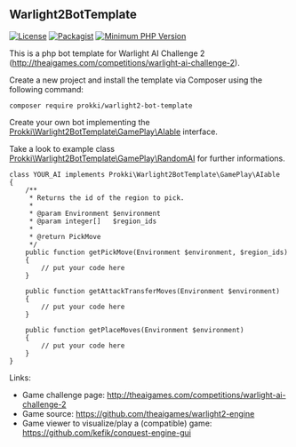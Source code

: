 ## Warlight2BotTemplate

[![License](https://img.shields.io/badge/License-MIT-blue.svg?style=flat)](https://github.com/prokki/warlight2-bot/blob/master/LICENSE)
[![Packagist](https://img.shields.io/badge/Packagist-0.0.1-blue.svg?style=flat)](https://packagist.org/packages/prokki/warlight2-bot-template)
[![Minimum PHP Version](https://img.shields.io/badge/PHP-%3D5.6.13-8892BF.svg)](https://php.net/)

This is a php bot template for Warlight AI Challenge 2 (http://theaigames.com/competitions/warlight-ai-challenge-2). 

Create a new project and install the template via Composer using the following command:

    composer require prokki/warlight2-bot-template
    
Create your own bot implementing the [Prokki\Warlight2BotTemplate\GamePlay\AIable](src/GamePlay/AIable.php) interface.

Take a look to example class [Prokki\Warlight2BotTemplate\GamePlay\RandomAI](src/GamePlay/RandomAI.php) for further informations.

    class YOUR_AI implements Prokki\Warlight2BotTemplate\GamePlay\AIable
    {
        /**
         * Returns the id of the region to pick.
         *
         * @param Environment $environment
         * @param integer[]   $region_ids
         *
         * @return PickMove
         */
        public function getPickMove(Environment $environment, $region_ids)
        {
            // put your code here
        }
        
        public function getAttackTransferMoves(Environment $environment)
        {
            // put your code here
        }

        public function getPlaceMoves(Environment $environment)
        {
            // put your code here
        }
    }

Links:
- Game challenge page: http://theaigames.com/competitions/warlight-ai-challenge-2
- Game source: https://github.com/theaigames/warlight2-engine
- Game viewer to visualize/play a (compatible) game: https://github.com/kefik/conquest-engine-gui
